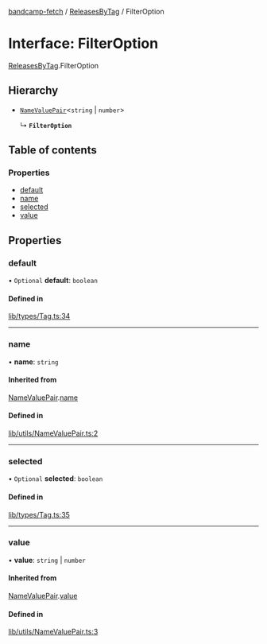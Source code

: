 [bandcamp-fetch](../README.md) / [ReleasesByTag](../modules/ReleasesByTag.md) / FilterOption

# Interface: FilterOption

[ReleasesByTag](../modules/ReleasesByTag.md).FilterOption

## Hierarchy

- [`NameValuePair`](NameValuePair.md)<`string` \| `number`\>

  ↳ **`FilterOption`**

## Table of contents

### Properties

- [default](ReleasesByTag.FilterOption.md#default)
- [name](ReleasesByTag.FilterOption.md#name)
- [selected](ReleasesByTag.FilterOption.md#selected)
- [value](ReleasesByTag.FilterOption.md#value)

## Properties

### default

• `Optional` **default**: `boolean`

#### Defined in

[lib/types/Tag.ts:34](https://github.com/patrickkfkan/bandcamp-fetch/blob/7815c68/src/lib/types/Tag.ts#L34)

___

### name

• **name**: `string`

#### Inherited from

[NameValuePair](NameValuePair.md).[name](NameValuePair.md#name)

#### Defined in

[lib/utils/NameValuePair.ts:2](https://github.com/patrickkfkan/bandcamp-fetch/blob/7815c68/src/lib/utils/NameValuePair.ts#L2)

___

### selected

• `Optional` **selected**: `boolean`

#### Defined in

[lib/types/Tag.ts:35](https://github.com/patrickkfkan/bandcamp-fetch/blob/7815c68/src/lib/types/Tag.ts#L35)

___

### value

• **value**: `string` \| `number`

#### Inherited from

[NameValuePair](NameValuePair.md).[value](NameValuePair.md#value)

#### Defined in

[lib/utils/NameValuePair.ts:3](https://github.com/patrickkfkan/bandcamp-fetch/blob/7815c68/src/lib/utils/NameValuePair.ts#L3)
